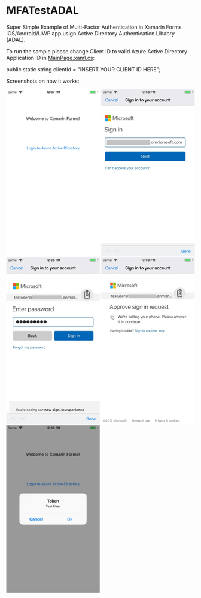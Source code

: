 # MFATestADAL
Super Simple Example of Multi-Factor Authentication in Xamarin Forms iOS/Android/UWP app usign Active Directory Authentication Libabry (ADAL).

To run the sample please change Client ID to valid Azure Active Directory Application ID in [MainPage.xaml.cs](MFATest/MFATest/MainPage.xaml.cs#L13):

public static string clientId = "INSERT YOUR CLIENT ID HERE";

Screenshots on how it works:

<img src="img/iOS_MFA_1.jpg" width="250"/>
<img src="img/iOS_MFA_2.jpg" width="250"/>
<img src="img/iOS_MFA_3.jpg" width="250"/>
<img src="img/iOS_MFA_4.jpg" width="250"/>
<img src="img/iOS_MFA_5.jpg" width="250"/>
